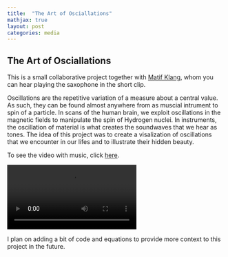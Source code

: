 ```yaml
---
title:  "The Art of Osciallations"
mathjax: true
layout: post
categories: media
---
```


<!--- ## Beaty in complexity -->

## The Art of Osciallations

This is a small collaborative project together with [Matif Klang](https://open.spotify.com/artist/5xHfRNTnaVVOYHrhLvjhmx?si=VJ9V2dWCSJS7G5R8puN4yQ), whom you can hear playing the saxophone in the short clip. 

Oscillations are the repetitive variation of a measure about a central value. As such, they can be found almost anywhere from as muscial intrument to spin of a particle. In scans of the human brain, we exploit oscillations in the magnetic fields to manipulate the spin of Hydrogen nuclei. In instruments, the oscillation of material is what creates the soundwaves that we hear as tones. The idea of this project was to create a visalization of oscillations that we encounter in our lifes and to illustrate their hidden beauty.

To see the video with music, click [here](https://fritzbayer.github.io/assets/brain_fritz_music_matze_comp.mp4).

![](https://user-images.githubusercontent.com/38718986/175811746-a49f87a0-c7df-4c2d-99f8-8e3c739db256.mp4)

<!--- ![](https://user-images.githubusercontent.com/38718986/175808304-be68b2b9-01a2-4934-9870-dadd73359544.gif) -->

I plan on adding a bit of code and equations to provide more context to this project in the future.

